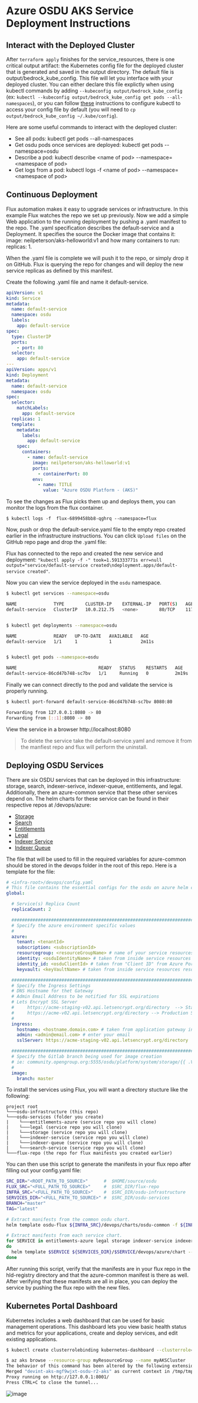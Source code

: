 # Azure OSDU AKS Service Deployment Instructions

## Interact with the Deployed Cluster

After `terraform apply` finishes for the service_resources, there is one critical output artifact: the Kubernetes config file for the deployed cluster that is generated and saved in the output directory. The default file is output/bedrock_kube_config. This file will let you interface with your deployed cluster. You can either declare this file explictly when using kubectl commands by adding `--kubeconfig output/bedrock_kube_config` (ex: `kubectl --kubeconfig output/bedrock_kube_config get pods --all-namespaces`), or you can follow [these](https://kubernetes.io/docs/tasks/access-application-cluster/configure-access-multiple-clusters/#append-home-kube-config-to-your-kubeconfig-environment-variable) instructions to configure kubectl to access your config file by default (you will need to `cp output/bedrock_kube_config ~/.kube/config`).

Here are some useful commands to interact with the deployed cluster:
* See all pods: kubectl get pods --all-namespaces
* Get osdu pods once services are deployed: kubectl get pods --namespace=osdu
* Describe a pod: kubectl describe \<name of pod> --namespace=\<namespace of pod>
* Get logs from a pod: kubectl logs -f \<name of pod> --namespace=\<namespace of pod>

## Continuous Deployment

Flux automation makes it easy to upgrade services or infrastructure. In this example Flux watches the repo we set up previously. Now we add a simple Web application to the running deployment by pushing a .yaml manifest to the repo. The .yaml specification describes the default-service and a Deployment. It specifies the source the Docker image that contains it: image: neilpeterson/aks-helloworld:v1 and how many containers to run: replicas: 1. 

When the .yaml file is complete we will push it to the repo, or simply drop it on GitHub. Flux is querying the repo for changes and will deploy the new service replicas as defined by this manifest.

Create the following .yaml file and name it default-service.

```yaml
apiVersion: v1
kind: Service
metadata:
  name: default-service
  namespace: osdu
  labels:
    app: default-service
spec:
  type: ClusterIP
  ports:
    - port: 80
  selector:
    app: default-service
---
apiVersion: apps/v1
kind: Deployment
metadata:
  name: default-service
  namespace: osdu
spec:
  selector:
    matchLabels:
      app: default-service
  replicas: 1
  template:
    metadata:
      labels:
        app: default-service
    spec:
      containers:
        - name: default-service
          image: neilpeterson/aks-helloworld:v1
          ports:
            - containerPort: 80
          env:
            - name: TITLE
              value: "Azure OSDU Platform - (AKS)"
```

To see the changes as Flux picks them up and deploys them, you can monitor the logs from the flux container.

```
$ kubectl logs -f  flux-6899458bb8-qghrq --namespace=flux
```

Now, push or drop the default-service.yaml file to the empty repo created earlier in the infrastructure instructions. You can click `Upload files` on the GitHub repo page and drop the .yaml file:

Flux has connected to the repo and created the new service and deployment: `"kubectl apply -f -" took=1.591333771s err=null output="service/default-service created\ndeployment.apps/default-service created"`.

Now you can view the service deployed in the `osdu` namespace.

```bash
$ kubectl get services --namespace=osdu

NAME              TYPE        CLUSTER-IP    EXTERNAL-IP   PORT(S)   AGE
default-service   ClusterIP   10.0.212.75   <none>        80/TCP    117s


$ kubectl get deployments --namespace=osdu

NAME              READY   UP-TO-DATE   AVAILABLE   AGE
default-service   1/1     1            1           2m11s


$ kubectl get pods --namespace=osdu

NAME                               READY   STATUS    RESTARTS   AGE
default-service-86cd47b748-sc7bv   1/1     Running   0          2m19s
```

Finally we can connect directly to the pod and validate the service is properly running.

```bash
$ kubectl port-forward default-service-86cd47b748-sc7bv 8080:80

Forwarding from 127.0.0.1:8080 -> 80
Forwarding from [::1]:8080 -> 80
```

View the service in a browser http://localhost:8080

> To delete the service take the default-service.yaml and remove it from the manfiest repo and flux will perform the uninstall.


## Deploying OSDU Services
There are six OSDU services that can be deployed in this infrastructure: storage, search, indexer-serivce, indexer-queue, entitlements, and legal. Additionally, there an azure-common service that these other services depend on. The helm charts for these service can be found in their respective repos at /devops/azure:
* [Storage](https://community.opengroup.org/osdu/platform/system/storage/-/tree/master/devops/azure)
* [Search](https://community.opengroup.org/osdu/platform/system/search-service/-/tree/master/devops/azure)
* [Entitlements](https://community.opengroup.org/osdu/platform/security-and-compliance/entitlements-azure/-/tree/master/devops/azure)
* [Legal](https://community.opengroup.org/osdu/platform/security-and-compliance/legal/-/tree/master/devops/azure)
* [Indexer Service](https://community.opengroup.org/osdu/platform/system/indexer-queue/-/tree/master/devops/azure)
* [Indexer Queue](https://community.opengroup.org/osdu/platform/system/indexer-queue/-/tree/master/devops/azure)

The file that will be used to fill in the required variables for azure-common should be stored in the devops folder in the root of this repo. Here is a template for the file:
```yaml
# <infra-root>/devops/config.yaml
# This file contains the essential configs for the osdu on azure helm chart
global:

  # Service(s) Replica Count
  replicaCount: 2

  ################################################################################
  # Specify the azure environment specific values
  #
  azure:
    tenant: <tenantId>
    subscription: <subscriptionId>
    resourcegroup: <resourceGroupName> # name of your service resources resource group, will look like osdu-r3-aks-<name>sr-5dqv-rg
    identity: <osduIdentityName> # taken from inside service resources resource group, will look like <name>-osdu-r3-5dqv-aks-osdu-identity
    identity_id: <osduClientId> # taken from "Client ID" from Azure Portal for the osdu identity above, will look like 8f20299d-b8b2-4ffb-9706-...
    keyvault: <keyVaultName> # taken from inside service resources resource group, will look like  <name>-osdu-r3-5dqv-kv

  ################################################################################
  # Specify the Ingress Settings
  # DNS Hostname for thet Gateway
  # Admin Email Address to be notified for SSL expirations
  # Lets Encrypt SSL Server
  #     https://acme-staging-v02.api.letsencrypt.org/directory  --> Staging Server
  #     https://acme-v02.api.letsencrypt.org/directory --> Production Server
  #
  ingress:
    hostname: <hostname.domain.com> # taken from application gateway in service resources resource group, will look like <name>-osdu-r3-aks-jasonsansr-5dqv-gw.eastus.cloudapp.azure.com
    admin: <admin@email.com> # enter your email
    sslServer: https://acme-staging-v02.api.letsencrypt.org/directory  # Staging

  ################################################################################
  # Specify the Gitlab branch being used for image creation
  # ie: community.opengroup.org:5555/osdu/platform/system/storage/{{ .Values.global.branch }}/storage:latest
  #
  image:
    branch: master
```

To install the services using Flux, you will want a directory stucture like the following: 
```
project root
└───osdu-infrastructure (this repo)
└───osdu-services (folder you create)
|    └───entitlements-azure (service repo you will clone)
|    └───legal (service repo you will clone)
|    └───storage (service repo you will clone)
|    └───indexer-service (service repo you will clone)
|    └───indexer-queue (service repo you will clone)
|    └───search-service (service repo you will clone)
└───flux-repo (the repo for flux manifests you created earlier)
```
You can then use this script to generate the manifests in your flux repo after filling out your config.yaml file:
```bash
SRC_DIR="<ROOT_PATH_TO_SOURCE>"      #  $HOME/source/osdu
FLUX_SRC="<FULL_PATH_TO_SOURCE>"     #  $SRC_DIR/flux-repo
INFRA_SRC="<FULL_PATH_TO_SOURCE>"    #  $SRC_DIR/osdu-infrastructure
SERVICES_DIR="<FULL_PATH_TO_SOURCE>" #  $SRC_DIR/osdu-services
BRANCH="master"
TAG="latest"

# Extract manifests from the common osdu chart.
helm template osdu-flux ${INFRA_SRC}/devops/charts/osdu-common -f ${INFRA_SRC}/devops/config.yaml > ${FLUX_SRC}/providers/azure/hld-registry/azure-common.yaml

# Extract manifests from each service chart.
for SERVICE in entitlements-azure legal storage indexer-service indexer-queue search-service ;
do
  helm template $SERVICE ${SERVICES_DIR}/$SERVICE/devops/azure/chart --set image.branch=$BRANCH --set image.tag=$TAG > ${FLUX_SRC}/providers/azure/hld-registry/$SERVICE.yaml
done
```
After running this script, verify that the manifests are in your flux repo in the hld-registry directory and that the azure-common manifest is there as well. After verifying that these manifests are all in place, you can deploy the service by pushing the flux repo with the new files.

## Kubernetes Portal Dashboard

Kubernetes includes a web dashboard that can be used for basic management operations. This dashboard lets you view basic health status and metrics for your applications, create and deploy services, and edit existing applications.

```bash
$ kubectl create clusterrolebinding kubernetes-dashboard --clusterrole=cluster-admin --serviceaccount=kube-system:kubernetes-dashboard

$ az aks browse --resource-group myResourceGroup --name myAKSCluster
The behavior of this command has been altered by the following extension: aks-preview
Merged "devint-aks-mgf9wjxt-osdu-r2-aks" as current context in /tmp/tmps6_a6amm
Proxy running on http://127.0.0.1:8001/
Press CTRL+C to close the tunnel...
```

![image](https://user-images.githubusercontent.com/7635865/74479484-d54d3080-4e74-11ea-8160-ec4e087597ae.png)


